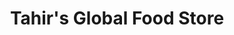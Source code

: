 ---
title: "Tahir's Global Food Store"
url: /schopfheim/tahirs-global-food-store/
shop: Lebensmittel
---